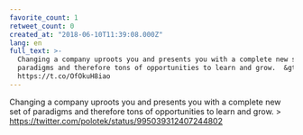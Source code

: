 ```yaml
---
favorite_count: 1
retweet_count: 0
created_at: "2018-06-10T11:39:08.000Z"
lang: en
full_text: >-
  Changing a company uproots you and presents you with a complete new set of
  paradigms and therefore tons of opportunities to learn and grow.  &gt;
  https://t.co/OfOkuH8iao
---
```


Changing a company uproots you and presents you with a complete new set of
paradigms and therefore tons of opportunities to learn and grow. &gt;
<https://twitter.com/polotek/status/995039312407244802>
